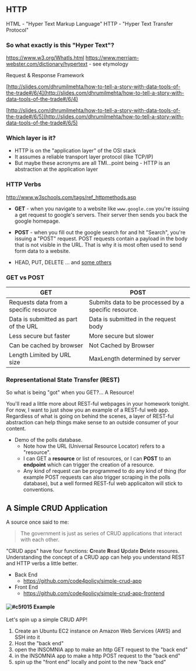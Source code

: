 ## HTTP

HTML - "Hyper Text Markup Language"
HTTP - "Hyper Text Transfer Protocol"

### So what exactly is this "Hyper Text"?
https://www.w3.org/WhatIs.html
https://www.merriam-webster.com/dictionary/hypertext - see etymology

Request & Response Framework

[http://slides.com/dhrumilmehta/how-to-tell-a-story-with-data-tools-of-the-trade#/6/4](http://slides.com/dhrumilmehta/how-to-tell-a-story-with-data-tools-of-the-trade#/6/4)

[http://slides.com/dhrumilmehta/how-to-tell-a-story-with-data-tools-of-the-trade#/6/5](http://slides.com/dhrumilmehta/how-to-tell-a-story-with-data-tools-of-the-trade#/6/5)

### Which layer is it?

* HTTP is on the "application layer" of the OSI stack
* It assumes a reliable transport layer protocol (like TCP/IP)
* But maybe these acronyms are all TMI...point being - HTTP is an abstraction at the application layer

### HTTP Verbs

http://www.w3schools.com/tags/ref_httpmethods.asp

* **GET** - when you navigate to a website like `www.google.com` you're issuing a get request to google's servers. Their server then sends you back the google homepage.

* **POST** - when you fill out the google search for and hit "Search", you're issuing a "POST" request. POST requests contain a payload in the body that is not visible in the URL. That is why it is most often used to send form data to a website.

* HEAD, PUT, DELETE ... and [some others](https://developer.mozilla.org/en-US/docs/Web/HTTP/Methods)

### GET vs POST

GET | POST
----|-----
Requests data from a specific resource	| Submits data to be processed by a specific resource.
Data is submitted as part of the URL |	Data is submitted in the request body
Less secure but faster | More secure but slower
Can be cached by browser | Not Cached by Browser
Length Limited by URL size | MaxLength determined by server

### Representational State Transfer (REST)

So what is being "got" when you GET?... A Resource!

You'll read a little more about REST-ful webpages in your homework tonight. For now, I want to just show you an example of a REST-ful web app. Regardless of what is going on behind the scenes, a layer of REST-ful abstraction can help things make sense to an outside consumer of your content.

* Demo of the polls database.
	* Note how the URL (Universal Resource Locator) refers to a "resource".
	* I can GET a **resource** or list of resources, or I can **POST** to an **endpoint** which can trigger the creation of a resource.
	* Any kind of request can be programmed to do any kind of thing (for example POST requests can also trigger scraping in the polls database), but a well formed REST-ful web applicaiton will stick to conventions.

## A Simple CRUD Application

A source once said to me:
> The government is just as series of CRUD applications that interact with each other.

"CRUD apps" have four functions: **C**reate **R**ead **U**pdate **D**elete resoures. Understanding the concept of a CRUD app can help you understand REST and HTTP verbs a little better.

* Back End 
	* https://github.com/code4policy/simple-crud-app
* Front End
	* https://github.com/code4policy/simple-crud-app-frontend

#### ![#c5f015](https://placehold.it/15/c5f015/000000?text=+) Example

Let's spin up a simple CRUD APP!

1. Create an Ubuntu EC2 instance on Amazon Web Services (AWS) and SSH into it
2. Host the "back end" 
3. open the INSOMNIA app to make an http GET request to the "back end"
4. in the INSOMNIA app to make a http POST request to the "back end"
4. spin up the "front end" locally and point to the new "back end"

